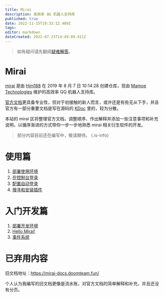 ```yaml
---
title: Mirai
description: 高效率 QQ 机器人支持库
published: true
date: 2022-11-15T19:33:12.489Z
tags: 
editor: markdown
dateCreated: 2022-07-23T14:49:09.411Z
---
```


> 如有疑问请先翻阅[疑难解答](/mirai/troubleshoot)。

# Mirai
[mirai](https://github.com/mamoe/mirai) 是由 [Him188](https://github.com/Him188) 在 2019 年 8 月 7 日 10:14:28 创建仓库，现由 [Mamoe Technologies](https://github.com/mamoe) 维护的高效率 QQ 机器人支持库。

[官方文档](https://docs.mirai.mamoe.net/)更具备专业性，但对于初接触的新人而言，或许还是有些无从下手，并且官方有一部分重要文档是写在源码的 [KDoc](https://kdoc.mirai.mamoe.net/) 里的，较为分散。

本站的 mirai 区将整理官方文档，调整顺序、作出解释并添加一些注意事项和补充说明，以循序渐进的方式带你一步一步地熟悉 mirai 相关衍生软件的开发。

> 部分内容目前还在编写中，敬请期待。
{.is-info}


# 使用篇

1. [部署使用环境](/mirai/使用_部署使用环境)
2. [在控制台登录](/mirai/使用_在控制台登录)
3. [配置自动登录](/mirai/使用_配置自动登录)
4. [搜寻和安装插件](/mirai/使用_搜寻和安装插件)

# 入门开发篇

1. [部署开发环境](/mirai/开发入门_部署开发环境)
2. [Hello Mirai!](/mirai/开发入门_Hello_Mirai)
3. [事件系统](/mirai/开发入门_事件系统)

# 已弃用内容

旧文档地址：https://mirai-docs.doomteam.fun/

个人认为我编写的旧文档更像是流水账，对官方文档的简单解释和补充，并且还没有分页。